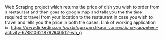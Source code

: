 Web Scraping project which returns the price of dish you wish to order from a restaurant and then goes to google map and tells you the the time required to travel from your location to the restaurant in case you wish to travel and tells you the price in both the cases.
Link of working application is: https://www.linkedin.com/posts/gursparshkaur_connections-puppeteer-activity-6788106218792640512-wh_g
